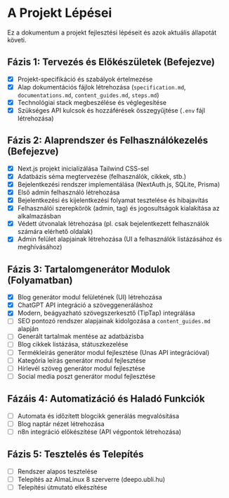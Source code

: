 # A Projekt Lépései

Ez a dokumentum a projekt fejlesztési lépéseit és azok aktuális állapotát követi.

## Fázis 1: Tervezés és Előkészületek (Befejezve)
- [x] Projekt-specifikáció és szabályok értelmezése
- [x] Alap dokumentációs fájlok létrehozása (`specification.md`, `documentations.md`, `content_guides.md`, `steps.md`)
- [x] Technológiai stack megbeszélése és véglegesítése
- [x] Szükséges API kulcsok és hozzáférések összegyűjtése (`.env` fájl létrehozása)

## Fázis 2: Alaprendszer és Felhasználókezelés (Befejezve)
- [x] Next.js projekt inicializálása Tailwind CSS-sel
- [x] Adatbázis séma megtervezése (felhasználók, cikkek, stb.)
- [x] Bejelentkezési rendszer implementálása (NextAuth.js, SQLite, Prisma)
- [x] Első admin felhasználó létrehozása
- [x] Bejelentkezési és kijelentkezési folyamat tesztelése és hibajavítás
- [x] Felhasználói szerepkörök (admin, tag) és jogosultságok kialakítása az alkalmazásban
- [x] Védett útvonalak létrehozása (pl. csak bejelentkezett felhasználók számára elérhető oldalak)
- [x] Admin felület alapjainak létrehozása (UI a felhasználók listázásához és meghívásához)

## Fázis 3: Tartalomgenerátor Modulok (Folyamatban)
- [x] Blog generátor modul felületének (UI) létrehozása
- [x] ChatGPT API integráció a szöveggeneráláshoz
- [x] Modern, beágyazható szövegszerkesztő (TipTap) integrálása
- [ ] SEO pontozó rendszer alapjainak kidolgozása a `content_guides.md` alapján
- [ ] Generált tartalmak mentése az adatbázisba
- [ ] Blog cikkek listázása, státuszkezelése
- [ ] Termékleírás generátor modul fejlesztése (Unas API integrációval)
- [ ] Kategória leírás generátor modul fejlesztése
- [ ] Hírlevél szöveg generátor modul fejlesztése
- [ ] Social media poszt generátor modul fejlesztése

## Fázáis 4: Automatizáció és Haladó Funkciók
- [ ] Automata és időzített blogcikk generálás megvalósítása
- [ ] Blog naptár nézet létrehozása
- [ ] n8n integráció előkészítése (API végpontok létrehozása)

## Fázis 5: Tesztelés és Telepítés
- [ ] Rendszer alapos tesztelése
- [ ] Telepítés az AlmaLinux 8 szerverre (deepo.ubli.hu)
- [ ] Telepítési útmutató elkészítése 